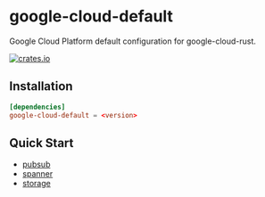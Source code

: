 # google-cloud-default

Google Cloud Platform default configuration for google-cloud-rust.

[![crates.io](https://img.shields.io/crates/v/google-cloud-default.svg)](https://crates.io/crates/google-cloud-default)

## Installation

```toml
[dependencies]
google-cloud-default = <version>
```

## Quick Start 

* [pubsub](https://github.com/yoshidan/google-cloud-rust/tree/main/pubsub)
* [spanner](https://github.com/yoshidan/google-cloud-rust/tree/main/spanner)
* [storage](https://github.com/yoshidan/google-cloud-rust/tree/main/storage)
